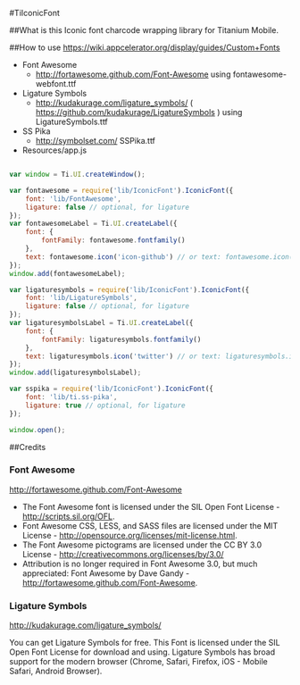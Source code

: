 #TiIconicFont

##What is this
Iconic font charcode wrapping library for Titanium Mobile.

##How to use
https://wiki.appcelerator.org/display/guides/Custom+Fonts

* Font Awesome
    * http://fortawesome.github.com/Font-Awesome using fontawesome-webfont.ttf
* Ligature Symbols
    * http://kudakurage.com/ligature_symbols/ ( https://github.com/kudakurage/LigatureSymbols ) using LigatureSymbols.ttf
* SS Pika
    * http://symbolset.com/ SSPika.ttf
* Resources/app.js

```JavaScript

var window = Ti.UI.createWindow();

var fontawesome = require('lib/IconicFont').IconicFont({
	font: 'lib/FontAwesome',
	ligature: false // optional, for ligature
}); 
var fontawesomeLabel = Ti.UI.createLabel({
	font: {
		fontFamily: fontawesome.fontfamily()
	},
	text: fontawesome.icon('icon-github') // or text: fontawesome.icon([ 'icon-github', 'icon-facebook', 'icon-twitter' ]).join('')
}); 
window.add(fontawesomeLabel);

var ligaturesymbols = require('lib/IconicFont').IconicFont({
	font: 'lib/LigatureSymbols',
	ligature: false // optional, for ligature
}); 
var ligaturesymbolsLabel = Ti.UI.createLabel({
	font: {
		fontFamily: ligaturesymbols.fontfamily()
	},
	text: ligaturesymbols.icon('twitter') // or text: ligaturesymbols.icon([ 'github', 'facebook', 'twitter' ]).join('')
}); 
window.add(ligaturesymbolsLabel);

var sspika = require('lib/IconicFont').IconicFont({
	font: 'lib/ti.ss-pika', 
	ligature: true // optional, for ligature 
});

window.open();
```

##Credits
### Font Awesome
http://fortawesome.github.com/Font-Awesome

* The Font Awesome font is licensed under the SIL Open Font License - http://scripts.sil.org/OFL.
* Font Awesome CSS, LESS, and SASS files are licensed under the MIT License - http://opensource.org/licenses/mit-license.html.
* The Font Awesome pictograms are licensed under the CC BY 3.0 License - http://creativecommons.org/licenses/by/3.0/
* Attribution is no longer required in Font Awesome 3.0, but much appreciated: Font Awesome by Dave Gandy - http://fortawesome.github.com/Font-Awesome.
### Ligature Symbols
http://kudakurage.com/ligature_symbols/

You can get Ligature Symbols for free. This Font is licensed under the SIL Open Font License for download and using.
Ligature Symbols has broad support for the modern browser (Chrome, Safari, Firefox, iOS - Mobile Safari, Android Browser).
